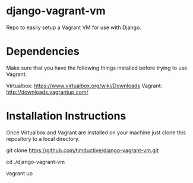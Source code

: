 django-vagrant-vm
=================
Repo to easily setup a Vagrant VM for use with Django.


Dependencies
============
Make sure that you have the following things installed before trying to use Vagrant.

Virtualbox:
https://www.virtualbox.org/wiki/Downloads
Vagrant:
http://downloads.vagrantup.com/


Installation Instructions
=========================
Once Virtualbox and Vagrant are installed on your machine just clone this repository to a local directory.

git clone https://github.com/timductive/django-vagrant-vm.git

cd ./django-vagrant-vm

vagrant up
